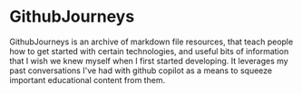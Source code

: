 # GithubJourneys

GithubJourneys is an archive of markdown file resources, that teach people how to get started with certain technologies, and useful bits of information that I wish we knew myself when I first started developing. It leverages my past conversations I've had with github copilot as a means to squeeze important educational content from them.